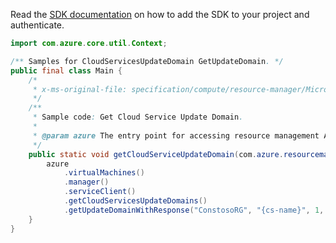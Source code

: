 Read the [SDK documentation](https://github.com/Azure/azure-sdk-for-java/blob/azure-resourcemanager_2.11.0/sdk/resourcemanager/azure-resourcemanager/README.md) on how to add the SDK to your project and authenticate.

```java
import com.azure.core.util.Context;

/** Samples for CloudServicesUpdateDomain GetUpdateDomain. */
public final class Main {
    /*
     * x-ms-original-file: specification/compute/resource-manager/Microsoft.Compute/stable/2021-03-01/examples/GetCloudServiceUpdateDomain.json
     */
    /**
     * Sample code: Get Cloud Service Update Domain.
     *
     * @param azure The entry point for accessing resource management APIs in Azure.
     */
    public static void getCloudServiceUpdateDomain(com.azure.resourcemanager.AzureResourceManager azure) {
        azure
            .virtualMachines()
            .manager()
            .serviceClient()
            .getCloudServicesUpdateDomains()
            .getUpdateDomainWithResponse("ConstosoRG", "{cs-name}", 1, Context.NONE);
    }
}
```
